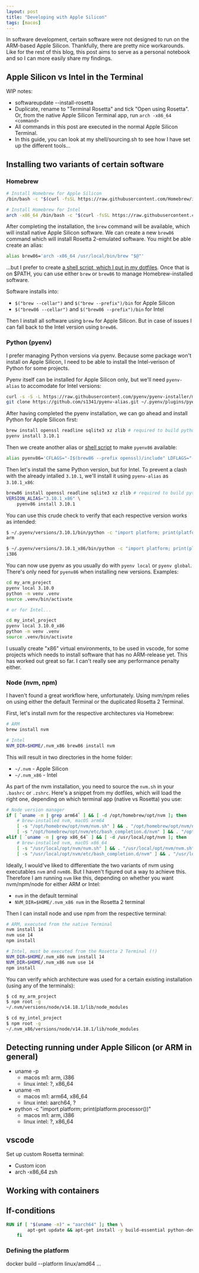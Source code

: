 ```yaml
---
layout: post
title: "Developing with Apple Silicon"
tags: [macos]
---
```


In software development, certain software were not designed to run on the ARM-based Apple Silicon. Thankfully, there are pretty nice workarounds. Like for the rest of this blog, this post aims to serve as a personal notebook and so I can more easily share my findings.

<!--more-->

## Apple Silicon vs Intel in the Terminal

WIP notes:

- softwareupdate --install-rosetta
- Duplicate, rename to "Terminal Rosetta" and tick "Open using Rosetta". Or, from the native Apple Silicon Terminal app, run `arch -x86_64 <command>`
- All commands in this post are executed in the normal Apple Silicon Terminal.
- In this guide, you can look at my shell/sourcing.sh to see how I have set up the different tools...

## Installing two variants of certain software

### Homebrew

```bash
# Install Homebrew for Apple Silicon
/bin/bash -c "$(curl -fsSL https://raw.githubusercontent.com/Homebrew/install/master/install.sh)"

# Install Homebrew for Intel
arch -x86_64 /bin/bash -c "$(curl -fsSL https://raw.githubusercontent.com/Homebrew/install/master/install.sh)"
```

After completing the installation, the `brew` command will be available, which will install native Apple Silicon software. We can create a new `brew86` command which will install Rosetta 2-emulated software. You might be able create an alias:

```bash
alias brew86='arch -x86_64 /usr/local/bin/brew "$@"'
```

...but I prefer to create [a shell script, which I put in my dotfiles](https://github.com/fredrikaverpil/dotfiles/blob/main/shell/bin/brew86). Once that is on $PATH, you can use either `brew` or `brew86` to manage Homebrew-installed software.

Software installs into:

- `$("brew --cellar")` and `$("brew --prefix")/bin` for Apple Silicon
- `$("brew86 --cellar")` and `$("brew86 --prefix")/bin` for Intel

Then I install all software using `brew` for Apple Silicon. But in case of issues I can fall back to the Intel version using `brew86`.

### Python (pyenv)

I prefer managing Python versions via pyenv. Because some package won't install on Apple Silicon, I need to be able to install the Intel-verison of Python for some projects.

Pyenv itself can be installed for Apple Silicon only, but we'll need `pyenv-alias` to accomodate for Intel versions:

```bash
curl -s -S -L https://raw.githubusercontent.com/pyenv/pyenv-installer/master/bin/pyenv-installer | bash
git clone https://github.com/s1341/pyenv-alias.git ~/.pyenv/plugins/pyenv-alias
```

After having completed the pyenv installation, we can go ahead and install Python for Apple Silicon first:

```bash
brew install openssl readline sqlite3 xz zlib # required to build python
pyenv install 3.10.1
```

Then we create another alias or [shell script](https://github.com/fredrikaverpil/dotfiles/blob/main/shell/bin/pyenv86) to make `pyenv86` available:

```bash
alias pyenv86='CFLAGS="-I$(brew86 --prefix openssl)/include" LDFLAGS="-L$(brew86 --prefix openssl)/lib" arch -x86_64 pyenv "$@"'
```

Then let's install the same Python version, but for Intel. To prevent a clash with the already intalled `3.10.1`, we'll install it using `pyenv-alias` as `3.10.1_x86`:

```bash
brew86 install openssl readline sqlite3 xz zlib # required to build python
VERSION_ALIAS="3.10.1_x86" \
    pyenv86 install 3.10.1
```

You can use this crude check to verify that each respective version works as intended:

```bash
$ ~/.pyenv/versions/3.10.1/bin/python -c "import platform; print(platform.processor())"
arm

$ ~/.pyenv/versions/3.10.1_x86/bin/python -c "import platform; print(platform.processor())"
i386
```

You can now use pyenv as you usually do with `pyenv local` or `pyenv global`. There's only need for `pyenv86` when installing new versions. Examples:

```bash
cd my_arm_project
pyenv local 3.10.0
python -m venv .venv
source .venv/bin/activate

# or for Intel...

cd my_intel_project
pyenv local 3.10.0_x86
python -m venv .venv
source .venv/bin/activate
```

I usually create "x86" virtual environments, to be used in vscode, for some projects which needs to install software that has no ARM-release yet. This has worked out great so far. I can't really see any performance penalty either.

### Node (nvm, npm)

I haven't found a great workflow here, unfortunately. Using nvm/npm relies on using either the default Terminal or the duplicated Rosetta 2 Terminal.

First, let's install nvm for the respective architectures via Homebrew:

```bash
# ARM
brew install nvm

# Intel
NVM_DIR=$HOME/.nvm_x86 brew86 install nvm
```

This will result in two directories in the home folder:

- `~/.nvm` - Apple Silicon
- `~/.nvm_x86` - Intel

As part of the nvm installation, you need to source the `nvm.sh` in your `.bashrc` or `.zshrc`. Here's a snippet from my dotfiles, which will load the right one, depending on which terminal app (native vs Rosetta) you use:

```bash
# Node version manager
if [ `uname -m | grep arm64` ] && [ -d /opt/homebrew/opt/nvm ]; then
    # brew-installed nvm, macOS arm64
    [ -s "/opt/homebrew/opt/nvm/nvm.sh" ] && . "/opt/homebrew/opt/nvm/nvm.sh"  # This loads nvm
    [ -s "/opt/homebrew/opt/nvm/etc/bash_completion.d/nvm" ] && . "/opt/homebrew/opt/nvm/etc/bash_completion.d/nvm"  # This loads nvm bash_completion
elif [ `uname -m | grep x86_64` ] && [ -d /usr/local/opt/nvm ]; then
    # brew-installed nvm, macOS x86_64
    [ -s "/usr/local/opt/nvm/nvm.sh" ] && . "/usr/local/opt/nvm/nvm.sh"  # This loads nvm
    [ -s "/usr/local/opt/nvm/etc/bash_completion.d/nvm" ] && . "/usr/local/opt/nvm/etc/bash_completion.d/nvm"  # This loads nvm bash_completion
```

Ideally, I would've liked to differentiate the two variants of nvm using executables `nvm` and `nvm86`. But I haven't figured out a way to achieve this. Therefore I am running `nvm` like this, depending on whether you want nvm/npm/node for either ARM or Intel:

- `nvm` in the default terminal
- `NVM_DIR=$HOME/.nvm_x86 nvm` in the Rosetta 2 terminal

Then I can install node and use npm from the respective terminal:

```bash
# ARM, executed from the native Terminal
nvm install 14
nvm use 14
npm install

# Intel, must be executed from the Rosetta 2 Terminal (!)
NVM_DIR=$HOME/.nvm_x86 nvm install 14
NVM_DIR=$HOME/.nvm_x86 nvm use 14
npm install
```

You can verify which architecture was used for a certain existing installation (using any of the terminals):

```bash
$ cd my_arm_project
$ npm root -g
~/.nvm/versions/node/v14.18.1/lib/node_modules

$ cd my_intel_project
$ npm root -g
~/.nvm_x86/versions/node/v14.18.1/lib/node_modules
```

## Detecting running under Apple Silicon (or ARM in general)

- uname -p
  - macos m1: arm, i386
  - linux intel: ?, x86_64
- uname -m
  - macos m1: arm64, x86_64
  - linux intel: aarch64, ?
- python -c "import platform; print(platform.processor())"
  - macos m1: arm, i386
  - linux intel: ?, x86_64

## vscode

Set up custom Rosetta terminal:

- Custom icon
- arch -x86_64 zsh

## Working with containers

## If-conditions

```Dockerfile
RUN if [ "$(uname -m)" = "aarch64" ]; then \
        apt-get update && apt-get install -y build-essential python-dev python3-dev ; \
    fi
```

### Defining the platform

docker build --platform linux/amd64 ...
